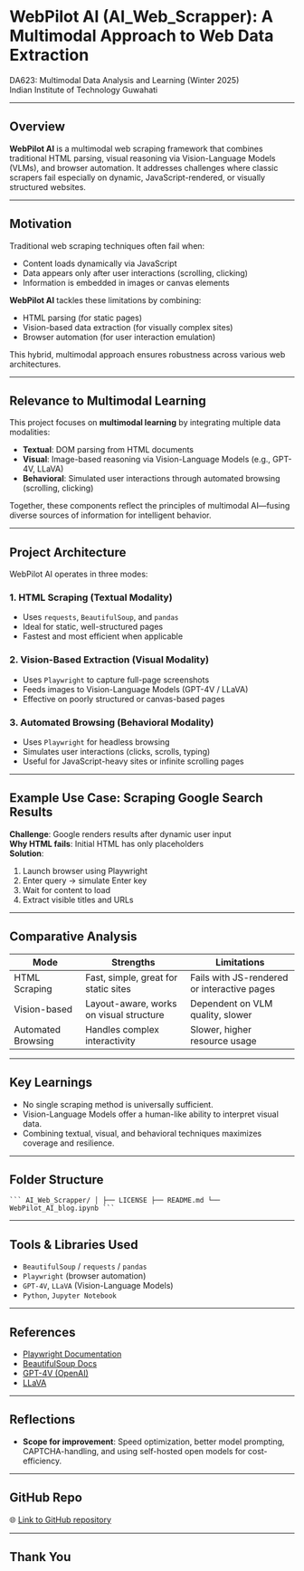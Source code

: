 # WebPilot AI (AI_Web_Scrapper): A Multimodal Approach to Web Data Extraction  
DA623: Multimodal Data Analysis and Learning (Winter 2025)  
Indian Institute of Technology Guwahati  

---

## Overview

**WebPilot AI** is a multimodal web scraping framework that combines traditional HTML parsing, visual reasoning via Vision-Language Models (VLMs), and browser automation. It addresses challenges where classic scrapers fail especially on dynamic, JavaScript-rendered, or visually structured websites.

---

## Motivation

Traditional web scraping techniques often fail when:
- Content loads dynamically via JavaScript
- Data appears only after user interactions (scrolling, clicking)
- Information is embedded in images or canvas elements

**WebPilot AI** tackles these limitations by combining:
- HTML parsing (for static pages)
- Vision-based data extraction (for visually complex sites)
- Browser automation (for user interaction emulation)

This hybrid, multimodal approach ensures robustness across various web architectures.

---

## Relevance to Multimodal Learning

This project focuses on **multimodal learning** by integrating multiple data modalities:
- **Textual**: DOM parsing from HTML documents
- **Visual**: Image-based reasoning via Vision-Language Models (e.g., GPT-4V, LLaVA)
- **Behavioral**: Simulated user interactions through automated browsing (scrolling, clicking)

Together, these components reflect the principles of multimodal AI—fusing diverse sources of information for intelligent behavior.

---

## Project Architecture

WebPilot AI operates in three modes:

### 1. HTML Scraping (Textual Modality)
- Uses `requests`, `BeautifulSoup`, and `pandas`
- Ideal for static, well-structured pages
- Fastest and most efficient when applicable

### 2. Vision-Based Extraction (Visual Modality)
- Uses `Playwright` to capture full-page screenshots
- Feeds images to Vision-Language Models (GPT-4V / LLaVA)
- Effective on poorly structured or canvas-based pages

### 3. Automated Browsing (Behavioral Modality)
- Uses `Playwright` for headless browsing
- Simulates user interactions (clicks, scrolls, typing)
- Useful for JavaScript-heavy sites or infinite scrolling pages

---

## Example Use Case: Scraping Google Search Results

**Challenge**: Google renders results after dynamic user input  
**Why HTML fails**: Initial HTML has only placeholders  
**Solution**:
1. Launch browser using Playwright
2. Enter query → simulate Enter key
3. Wait for content to load
4. Extract visible titles and URLs

---

## Comparative Analysis

| Mode               | Strengths                                | Limitations                                   |
|--------------------|-------------------------------------------|-----------------------------------------------|
| HTML Scraping      | Fast, simple, great for static sites      | Fails with JS-rendered or interactive pages   |
| Vision-based       | Layout-aware, works on visual structure   | Dependent on VLM quality, slower              |
| Automated Browsing | Handles complex interactivity             | Slower, higher resource usage                 |

---

## Key Learnings

- No single scraping method is universally sufficient.
- Vision-Language Models offer a human-like ability to interpret visual data.
- Combining textual, visual, and behavioral techniques maximizes coverage and resilience.

---

## Folder Structure
<pre><code>``` AI_Web_Scrapper/ │ ├── LICENSE ├── README.md └── WebPilot_AI_blog.ipynb ```</code></pre>

---

## Tools & Libraries Used

- `BeautifulSoup` / `requests` / `pandas`
- `Playwright` (browser automation)
- `GPT-4V`, `LLaVA` (Vision-Language Models)
- `Python`, `Jupyter Notebook`

---

## References

- [Playwright Documentation](https://playwright.dev/python/)
- [BeautifulSoup Docs](https://www.crummy.com/software/BeautifulSoup/)
- [GPT-4V (OpenAI)](https://openai.com/gpt-4v)
- [LLaVA](https://llava-vl.github.io/)

---

## Reflections

- **Scope for improvement**: Speed optimization, better model prompting, CAPTCHA-handling, and using self-hosted open models for cost-efficiency.

---

## GitHub Repo

🌐 [Link to GitHub repository](https://github.com/Spidy12317/AI_Web_Scrapper.git)

---

## Thank You

